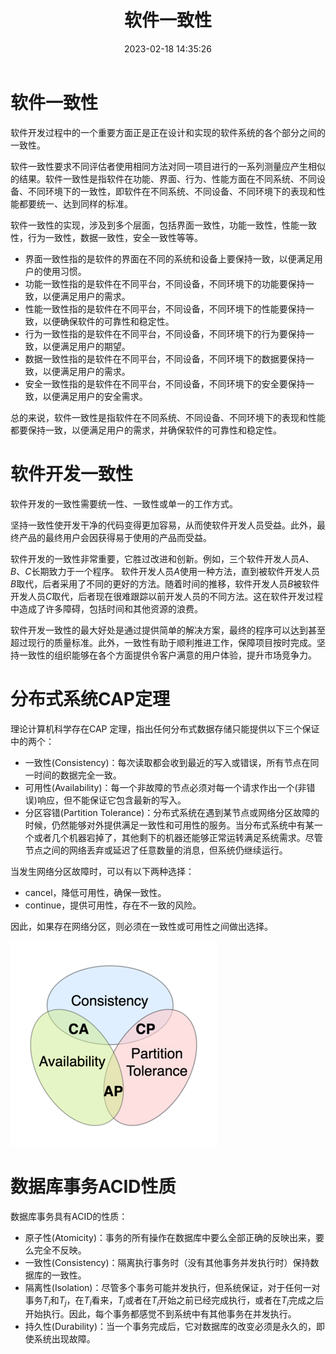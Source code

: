﻿---
title: 软件一致性
date: 2023-02-18 14:35:26
summary: 本文分享软件一致性和软件开发一致性的相关内容。
tags:
- 软件质量
- 软件工程
categories:
- 软件工程
---

# 软件一致性

软件开发过程中的一个重要方面正是正在设计和实现的软件系统的各个部分之间的一致性。

软件一致性要求不同评估者使用相同方法对同一项目进行的一系列测量应产生相似的结果。软件一致性是指软件在功能、界面、行为、性能方面在不同系统、不同设备、不同环境下的一致性，即软件在不同系统、不同设备、不同环境下的表现和性能都要统一、达到同样的标准。

软件一致性的实现，涉及到多个层面，包括界面一致性，功能一致性，性能一致性，行为一致性，数据一致性，安全一致性等等。
- 界面一致性指的是软件的界面在不同的系统和设备上要保持一致，以便满足用户的使用习惯。
- 功能一致性指的是软件在不同平台，不同设备，不同环境下的功能要保持一致，以便满足用户的需求。
- 性能一致性指的是软件在不同平台，不同设备，不同环境下的性能要保持一致，以便确保软件的可靠性和稳定性。
- 行为一致性指的是软件在不同平台，不同设备，不同环境下的行为要保持一致，以便满足用户的期望。
- 数据一致性指的是软件在不同平台，不同设备，不同环境下的数据要保持一致，以便满足用户的需求。
- 安全一致性指的是软件在不同平台，不同设备，不同环境下的安全要保持一致，以便满足用户的安全需求。

总的来说，软件一致性是指软件在不同系统、不同设备、不同环境下的表现和性能都要保持一致，以便满足用户的需求，并确保软件的可靠性和稳定性。

# 软件开发一致性

软件开发的一致性需要统一性、一致性或单一的工作方式。

坚持一致性使开发干净的代码变得更加容易，从而使软件开发人员受益。此外，最终产品的最终用户会因获得易于使用的产品而受益。

软件开发的一致性非常重要，它胜过改进和创新。例如，三个软件开发人员$A$、$B$、$C$长期致力于一个程序。 软件开发人员$A$使用一种方法，直到被软件开发人员$B$取代，后者采用了不同的更好的方法。随着时间的推移，软件开发人员$B$被软件开发人员$C$取代，后者现在很难跟踪以前开发人员的不同方法。这在软件开发过程中造成了许多障碍，包括时间和其他资源的浪费。 

软件开发一致性的最大好处是通过提供简单的解决方案，最终的程序可以达到甚至超过现行的质量标准。此外，一致性有助于顺利推进工作，保障项目按时完成。坚持一致性的组织能够在各个方面提供令客户满意的用户体验，提升市场竞争力。

# 分布式系统CAP定理

理论计算机科学存在CAP 定理，指出任何分布式数据存储只能提供以下三个保证中的两个：
- 一致性(Consistency)：每次读取都会收到最近的写入或错误，所有节点在同一时间的数据完全一致。
- 可用性(Availability)：每一个非故障的节点必须对每一个请求作出一个(非错误)响应，但不能保证它包含最新的写入。
- 分区容错(Partition Tolerance)：分布式系统在遇到某节点或网络分区故障的时候，仍然能够对外提供满足一致性和可用性的服务。当分布式系统中有某一个或者几个机器宕掉了，其他剩下的机器还能够正常运转满足系统需求。尽管节点之间的网络丢弃或延迟了任意数量的消息，但系统仍继续运行。

当发生网络分区故障时，可以有以下两种选择：
- cancel，降低可用性，确保一致性。
- continue，提供可用性，存在不一致的风险。

因此，如果存在网络分区，则必须在一致性或可用性之间做出选择。

![](../../../images/软件工程/软件质量/软件一致性/1.png)

# 数据库事务ACID性质

数据库事务具有ACID的性质：
- 原子性(Atomicity)：事务的所有操作在数据库中要么全部正确的反映出来，要么完全不反映。
- 一致性(Consistency)：隔离执行事务时（没有其他事务并发执行时）保持数据库的一致性。
- 隔离性(Isolation)：尽管多个事务可能并发执行，但系统保证，对于任何一对事务$T_{i}$和$T_{j}$，在$T_{i}$看来，$T_{j}$或者在$T_{i}$开始之前已经完成执行，或者在$T_{i}$完成之后开始执行。因此，每个事务都感觉不到系统中有其他事务在并发执行。
- 持久性(Durability)：当一个事务完成后，它对数据库的改变必须是永久的，即使系统出现故障。
